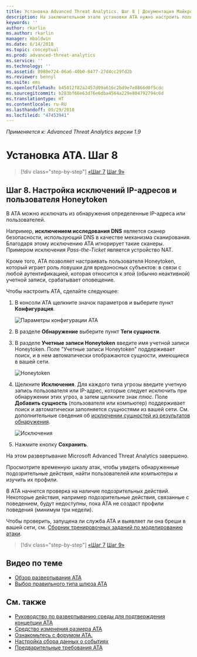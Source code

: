 ```yaml
---
title: Установка Advanced Threat Analytics. Шаг 8 | Документация Майкрософт
description: На заключительном этапе установки ATA нужно настроить пользователя Honeytoken.
keywords: ''
author: rkarlin
ms.author: rkarlin
manager: mbaldwin
ms.date: 6/14/2018
ms.topic: conceptual
ms.prod: advanced-threat-analytics
ms.service: ''
ms.technology: ''
ms.assetid: 8980e724-06a6-40b0-8477-27d4cc29fd2b
ms.reviewer: bennyl
ms.suite: ems
ms.openlocfilehash: b45012f82a2457d09a616c2bd9e7e8866d0f5cdc
ms.sourcegitcommit: b283bf66e63d76e6dba4564a229e804792794c6d
ms.translationtype: HT
ms.contentlocale: ru-RU
ms.lasthandoff: 09/29/2018
ms.locfileid: "47453941"
---
```

*Применяется к: Advanced Threat Analytics версии 1.9*



# <a name="install-ata---step-8"></a>Установка ATA. Шаг 8

> [!div class="step-by-step"]
> [«Шаг 7](vpn-integration-install-step.md)
> [Шаг 9»](install-ata-step9-samr.md)

## <a name="step-8-configure-ip-address-exclusions-and-honeytoken-user"></a>Шаг 8. Настройка исключений IP-адресов и пользователя Honeytoken
В ATA можно исключать из обнаружения определенные IP-адреса или пользователей. 

Например, **исключением исследования DNS** является сканер безопасности, использующий DNS в качестве механизма сканирования. Благодаря этому исключению ATA игнорирует такие сканеры. Примером исключения *Pass-the-Ticket* является устройство NAT.    

Кроме того, ATA позволяет настраивать пользователя Honeytoken, который играет роль ловушки для вредоносных субъектов: в связи с любой аутентификацией, которая относится к этой (обычно неактивной) учетной записи, срабатывает оповещение.

Чтобы настроить ATA, сделайте следующее:

1.  В консоли ATA щелкните значок параметров и выберите пункт **Конфигурация**.

    ![Параметры конфигурации ATA](media/ATA-config-icon.png)

2.  В разделе **Обнаружение** выберите пункт **Теги сущности**.

2. В разделе **Учетные записи Honeytoken** введите имя учетной записи Honeytoken. Поле "Учетные записи Honeytoken" поддерживает поиск, и в нем автоматически отображаются сущности, имеющиеся в вашей сети.

   ![Honeytoken](media/honeytoken.png)

3. Щелкните **Исключения**. Для каждого типа угрозы введите учетную запись пользователя или IP-адрес, которые следует исключить при обнаружении этих угроз, а затем щелкните знак *плюс*. Поле **Добавить сущность** (пользователя или компьютер) поддерживает поиск и автоматически заполняется сущностями из вашей сети. См. дополнительные сведения об [исключении сущностей из результатов обнаружения](excluding-entities-from-detections.md).

   ![Исключения](media/exclusions.png)

4.  Нажмите кнопку **Сохранить**.


На этом развертывание Microsoft Advanced Threat Analytics завершено.

Просмотрите временную шкалу атак, чтобы увидеть обнаруженные подозрительные действия, найти пользователей или компьютеры и изучить их профили.

В ATA начнется проверка на наличие подозрительных действий. Некоторые действия, например подозрительные действия, связанные с поведением, будут недоступны, пока ATA не создаст профили поведения (минимум три недели).

Чтобы проверить, запущена ли служба ATA и выявляет ли она бреши в вашей сети, см. [Сборник тренировочных заданий по моделированию атаки](https://docs.microsoft.com/enterprise-mobility-security/solutions/ata-attack-simulation-playbook).


> [!div class="step-by-step"]
> [«Шаг 7](vpn-integration-install-step.md)
> [Шаг 9»](install-ata-step9-samr.md)


## <a name="related-videos"></a>Видео по теме
- [Обзор развертывания ATA](https://channel9.msdn.com/Shows/Microsoft-Security/Overview-of-ATA-Deployment-in-10-Minutes)
- [Выбор правильного типа шлюза ATA](https://channel9.msdn.com/Shows/Microsoft-Security/ATA-Deployment-Choose-the-Right-Gateway-Type)


## <a name="see-also"></a>См. также
- [Руководство по развертыванию среды для подтверждения концепции ATA](http://aka.ms/atapoc)
- [Средство изменения размера ATA](http://aka.ms/atasizingtool)
- [Ознакомьтесь с форумом ATA.](https://social.technet.microsoft.com/Forums/security/home?forum=mata)
- [Настройка сбора данных о событиях](configure-event-collection.md)
- [Предварительные требования ATA](ata-prerequisites.md)

